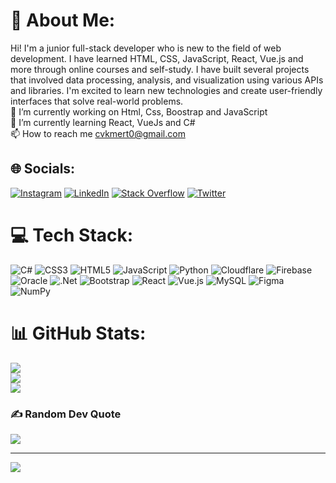 # 💫 About Me:
Hi! I'm a junior full-stack developer who is new to the field of web development. I have learned HTML, CSS, JavaScript, React, Vue.js and more through online courses and self-study. I have built several projects that involved data processing, analysis, and visualization using various APIs and libraries. I'm excited to learn new technologies and create user-friendly interfaces that solve real-world problems. <br>🔭 I’m currently working on Html, Css, Boostrap and JavaScript<br>🌱 I’m currently learning React, VueJs and C#<br>📫 How to reach me cvkmert0@gmail.com


## 🌐 Socials:
[![Instagram](https://img.shields.io/badge/Instagram-%23E4405F.svg?logo=Instagram&logoColor=white)](https://instagram.com/cvkmert/) 
[![LinkedIn](https://img.shields.io/badge/LinkedIn-%230077B5.svg?logo=linkedin&logoColor=white)](https://www.linkedin.com/in/cvkmert/) 
[![Stack Overflow](https://img.shields.io/badge/-Stackoverflow-FE7A16?logo=stack-overflow&logoColor=white)](https://stackoverflow.com/users/18621933/cvkmert) [![Twitter](https://img.shields.io/badge/Twitter-%231DA1F2.svg?logo=Twitter&logoColor=white)](https://twitter.com/cvkmert_) 

# 💻 Tech Stack:
![C#](https://img.shields.io/badge/c%23-%23239120.svg?style=flat&logo=c-sharp&logoColor=white) ![CSS3](https://img.shields.io/badge/css3-%231572B6.svg?style=flat&logo=css3&logoColor=white) ![HTML5](https://img.shields.io/badge/html5-%23E34F26.svg?style=flat&logo=html5&logoColor=white) ![JavaScript](https://img.shields.io/badge/javascript-%23323330.svg?style=flat&logo=javascript&logoColor=%23F7DF1E) ![Python](https://img.shields.io/badge/python-3670A0?style=flat&logo=python&logoColor=ffdd54) ![Cloudflare](https://img.shields.io/badge/Cloudflare-F38020?style=flat&logo=Cloudflare&logoColor=white) ![Firebase](https://img.shields.io/badge/firebase-%23039BE5.svg?style=flat&logo=firebase) ![Oracle](https://img.shields.io/badge/Oracle-F80000?style=flat&logo=oracle&logoColor=white) ![.Net](https://img.shields.io/badge/.NET-5C2D91?style=flat&logo=.net&logoColor=white) ![Bootstrap](https://img.shields.io/badge/bootstrap-%23563D7C.svg?style=flat&logo=bootstrap&logoColor=white) ![React](https://img.shields.io/badge/react-%2320232a.svg?style=flat&logo=react&logoColor=%2361DAFB) ![Vue.js](https://img.shields.io/badge/vuejs-%2335495e.svg?style=flat&logo=vuedotjs&logoColor=%234FC08D) ![MySQL](https://img.shields.io/badge/mysql-%2300f.svg?style=flat&logo=mysql&logoColor=white) 	![Figma](https://img.shields.io/badge/figma-%23F24E1E.svg?style=flat&logo=figma&logoColor=white) ![NumPy](https://img.shields.io/badge/numpy-%23013243.svg?style=flat&logo=numpy&logoColor=white)
# 📊 GitHub Stats:
![](https://github-readme-stats.vercel.app/api?username=cvkmert&theme=darcula&hide_border=false&include_all_commits=true&count_private=true)<br/>
![](https://github-readme-streak-stats.herokuapp.com/?user=cvkmert&theme=darcula&hide_border=false)<br/>
![](https://github-readme-stats.vercel.app/api/top-langs/?username=cvkmert&theme=darcula&hide_border=false&include_all_commits=true&count_private=true&layout=compact)

### ✍️ Random Dev Quote
![](https://quotes-github-readme.vercel.app/api?type=horizontal&theme=dark)

---
[![](https://visitcount.itsvg.in/api?id=cvkmert&icon=5&color=0)](https://visitcount.itsvg.in)

<!-- Proudly created with GPRM ( https://gprm.itsvg.in ) -->
